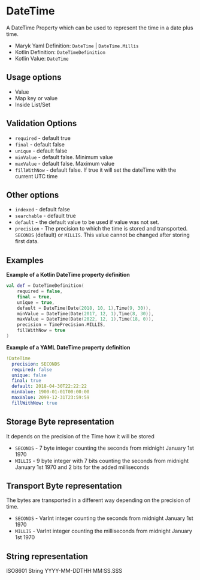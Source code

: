 # DateTime
A DateTime Property which can be used to represent the time in a date plus time.

- Maryk Yaml Definition: `DateTime` | `DateTime.Millis` 
- Kotlin Definition: `DateTimeDefinition`
- Kotlin Value: `DateTime`

## Usage options
- Value
- Map key or value
- Inside List/Set

## Validation Options
- `required` - default true
- `final` - default false
- `unique` - default false
- `minValue` - default false. Minimum value
- `maxValue` - default false. Maximum value
- `fillWithNow` - default false. If true it will set the dateTime with the current UTC time

## Other options
- `indexed` - default false
- `searchable` - default true
- `default` - the default value to be used if value was not set.
- `precision` - The precision to which the time is stored and transported. 
  `SECONDS` (default) or `MILLIS`. This value cannot be changed after storing first data.

## Examples

**Example of a Kotlin DateTime property definition**
```kotlin
val def = DateTimeDefinition(
    required = false,
    final = true,
    unique = true,
    default = DateTime(Date(2018, 10, 1),Time(9, 30)),
    minValue = DateTime(Date(2017, 12, 1),Time(8, 30)),
    maxValue = DateTime(Date(2022, 12, 1),Time(18, 0)),
    precision = TimePrecision.MILLIS,
    fillWithNow = true
)
```

**Example of a YAML DateTime property definition**
```yaml
!DateTime
  precision: SECONDS
  required: false
  unique: false
  final: true
  default: 2018-04-30T22:22:22
  minValue: 1900-01-01T00:00:00
  maxValue: 2099-12-31T23:59:59
  fillWithNow: true
```

## Storage Byte representation
It depends on the precision of the Time how it will be stored

- `SECONDS` - 7 byte integer counting the seconds from midnight January 1st 1970
- `MILLIS` - 9 byte integer with 7 bits counting the seconds from midnight January 1st 1970 
and 2 bits for the added milliseconds

## Transport Byte representation
The bytes are transported in a different way depending on the precision of time.

- `SECONDS` - VarInt integer counting the seconds from midnight January 1st 1970
- `MILLIS` - VarInt integer counting the milliseconds from midnight January 1st 1970 

## String representation
ISO8601 String YYYY-MM-DDTHH:MM:SS.SSS
